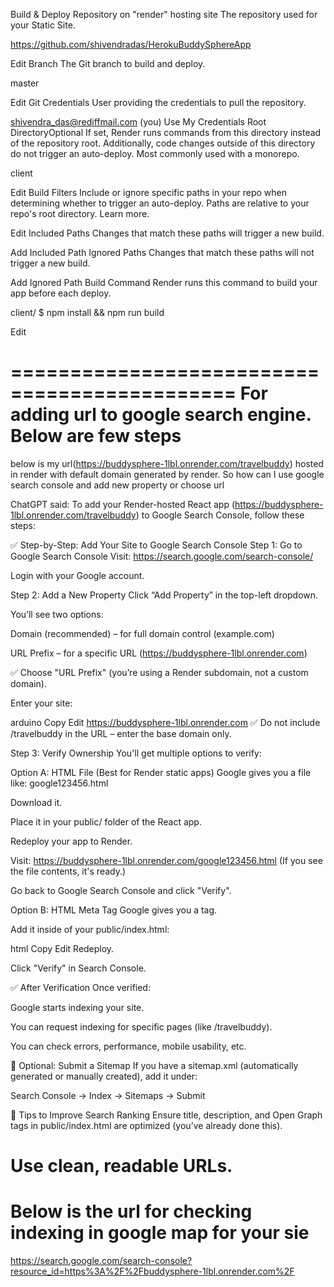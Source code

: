Build & Deploy 
Repository on "render" hosting site
The repository used for your Static Site.

https://github.com/shivendradas/HerokuBuddySphereApp

Edit
Branch
The Git branch to build and deploy.


master

Edit
Git Credentials
User providing the credentials to pull the repository.

shivendra_das@rediffmail.com (you)
Use My Credentials
Root DirectoryOptional
If set, Render runs commands from this directory instead of the repository root. Additionally, code changes outside of this directory do not trigger an auto-deploy. Most commonly used with a monorepo.

client

Edit
Build Filters
Include or ignore specific paths in your repo when determining whether to trigger an auto-deploy. Paths are relative to your repo's root directory. Learn more.


Edit
Included Paths
Changes that match these paths will trigger a new build.


Add Included Path
Ignored Paths
Changes that match these paths will not trigger a new build.


Add Ignored Path
Build Command
Render runs this command to build your app before each deploy.

client/ $
npm install && npm run build

Edit

=============================================
For adding url to google search engine.  Below are few steps
============================================
below is my url(https://buddysphere-1lbl.onrender.com/travelbuddy) hosted in render with default domain generated by render.  So how can I use google search console and add new property or choose url


ChatGPT said:
To add your Render-hosted React app (https://buddysphere-1lbl.onrender.com/travelbuddy) to Google Search Console, follow these steps:

✅ Step-by-Step: Add Your Site to Google Search Console
Step 1: Go to Google Search Console
Visit: https://search.google.com/search-console/

Login with your Google account.

Step 2: Add a New Property
Click “Add Property” in the top-left dropdown.

You’ll see two options:

Domain (recommended) – for full domain control (example.com)

URL Prefix – for a specific URL (https://buddysphere-1lbl.onrender.com)

✅ Choose "URL Prefix" (you’re using a Render subdomain, not a custom domain).

Enter your site:

arduino
Copy
Edit
https://buddysphere-1lbl.onrender.com
✅ Do not include /travelbuddy in the URL – enter the base domain only.

Step 3: Verify Ownership
You'll get multiple options to verify:

Option A: HTML File (Best for Render static apps)
Google gives you a file like: google123456.html

Download it.

Place it in your public/ folder of the React app.

Redeploy your app to Render.

Visit:
https://buddysphere-1lbl.onrender.com/google123456.html
(If you see the file contents, it's ready.)

Go back to Google Search Console and click "Verify".

Option B: HTML Meta Tag
Google gives you a <meta> tag.

Add it inside <head> of your public/index.html:

html
Copy
Edit
<meta name="google-site-verification" content="your-code-here" />
Redeploy.

Click "Verify" in Search Console.

✅ After Verification
Once verified:

Google starts indexing your site.

You can request indexing for specific pages (like /travelbuddy).

You can check errors, performance, mobile usability, etc.

📝 Optional: Submit a Sitemap
If you have a sitemap.xml (automatically generated or manually created), add it under:

Search Console → Index → Sitemaps → Submit

🌟 Tips to Improve Search Ranking
Ensure title, description, and Open Graph tags in public/index.html are optimized (you’ve already done this).

Use clean, readable URLs.
====================================
Below is the url for checking indexing in google map for your sie
===============================================================
https://search.google.com/search-console?resource_id=https%3A%2F%2Fbuddysphere-1lbl.onrender.com%2F


